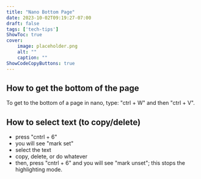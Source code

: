 ```yaml
---
title: "Nano Bottom Page"
date: 2023-10-02T09:19:27-07:00
draft: false
tags: ['tech-tips']
ShowToc: true
cover:
    image: placeholder.png
    alt: ""
    caption: ""
ShowCodeCopyButtons: true
---
```


## How to get the bottom of the page
To get to the bottom of a page in nano, type: "ctrl + W" and then "ctrl + V".

## How to select text (to copy/delete)

- press "cntrl + 6"
- you will see "mark set"
- select the text
- copy, delete, or do whatever
- then, press "cntrl + 6" and you will see "mark unset"; this stops the highlighting mode.